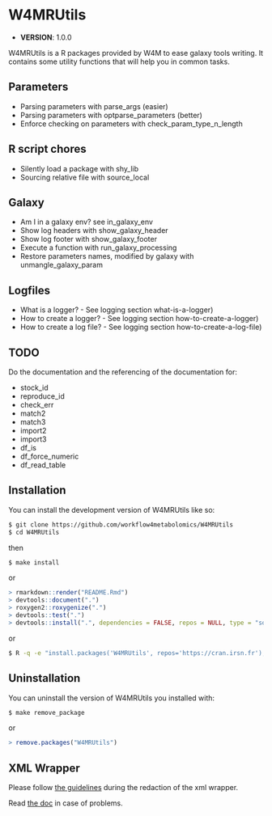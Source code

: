 
# W4MRUtils

  - **VERSION**: 1.0.0

<!-- badges: start -->

<!-- badges: end -->

W4MRUtils is a R packages provided by W4M to ease galaxy tools writing.
It contains some utility functions that will help you in common tasks.

## Parameters

  - Parsing parameters with parse\_args (easier)
  - Parsing parameters with optparse\_parameters (better)
  - Enforce checking on parameters with check\_param\_type\_n\_length

## R script chores

  - Silently load a package with shy\_lib
  - Sourcing relative file with source\_local

## Galaxy

  - Am I in a galaxy env? see in\_galaxy\_env
  - Show log headers with show\_galaxy\_header
  - Show log footer with show\_galaxy\_footer
  - Execute a function with run\_galaxy\_processing
  - Restore parameters names, modified by galaxy with
    unmangle\_galaxy\_param

## Logfiles

  - What is a logger? - See logging section what-is-a-logger)
  - How to create a logger? - See logging section
    how-to-create-a-logger)
  - How to create a log file? - See logging section
    how-to-create-a-log-file)

## TODO

Do the documentation and the referencing of the documentation for:

  - stock\_id
  - reproduce\_id
  - check\_err
  - match2
  - match3
  - import2
  - import3
  - df\_is
  - df\_force\_numeric
  - df\_read\_table

## Installation

You can install the development version of W4MRUtils like so:

``` bash
$ git clone https://github.com/workflow4metabolomics/W4MRUtils
$ cd W4MRUtils
```

then

``` bash
$ make install
```

or

``` r
> rmarkdown::render("README.Rmd")
> devtools::document(".")
> roxygen2::roxygenize(".")
> devtools::test(".")
> devtools::install(".", dependencies = FALSE, repos = NULL, type = "source")
```

or

``` bash
$ R -q -e "install.packages('W4MRUtils', repos='https://cran.irsn.fr');"
```

## Uninstallation

You can uninstall the version of W4MRUtils you installed with:

``` bash
$ make remove_package
```

or

``` r
> remove.packages("W4MRUtils")
```

## XML Wrapper

Please follow [the
guidelines](https://galaxy-iuc-standards.readthedocs.io/en/latest/best_practices/tool_xml.html)
during the redaction of the xml wrapper.

Read [the doc](https://docs.galaxyproject.org/en/latest/dev/schema.html)
in case of problems.
